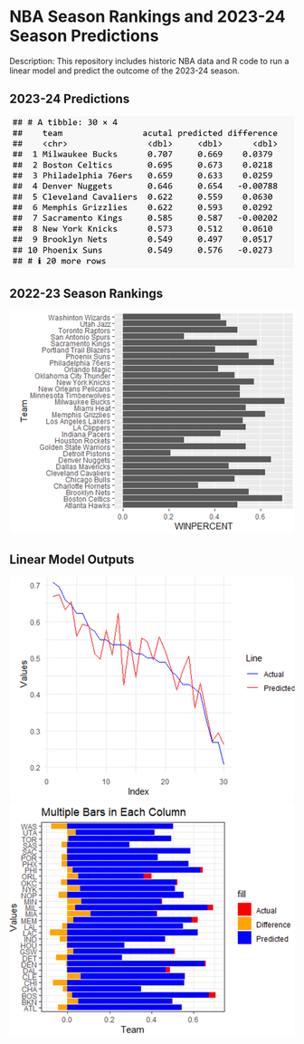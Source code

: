 # NBA Season Rankings and 2023-24 Season Predictions
Description: This repository includes historic NBA data and R code to run a linear model and predict the outcome of the 2023-24 season.

## 2023-24 Predictions
![Graph1](https://github.com/isaiaherb/nba-predictions-2023-24/blob/main/images/Screenshot%202024-06-28%20111851.png?raw=true)
## 2022-23 Season Rankings
![Graph2](https://github.com/isaiaherb/nba-predictions-2023-24/blob/main/images/Screenshot%202024-06-28%20111733.png?raw=true)
## Linear Model Outputs
![Graph3](https://github.com/isaiaherb/nba-predictions-2023-24/blob/main/images/Screenshot%202024-06-28%20111907.png?raw=true)
![Graph4](https://github.com/isaiaherb/nba-predictions-2023-24/blob/main/images/Screenshot%202024-06-28%20111925.png?raw=true)

